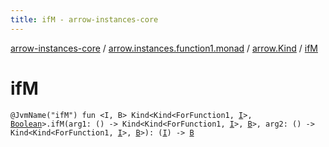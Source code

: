 ```yaml
---
title: ifM - arrow-instances-core
---
```


[arrow-instances-core](../../index.html) / [arrow.instances.function1.monad](../index.html) / [arrow.Kind](index.html) / [ifM](./if-m.html)

# ifM

`@JvmName("ifM") fun <I, B> Kind<Kind<ForFunction1, `[`I`](if-m.html#I)`>, `[`Boolean`](https://kotlinlang.org/api/latest/jvm/stdlib/kotlin/-boolean/index.html)`>.ifM(arg1: () -> Kind<Kind<ForFunction1, `[`I`](if-m.html#I)`>, `[`B`](if-m.html#B)`>, arg2: () -> Kind<Kind<ForFunction1, `[`I`](if-m.html#I)`>, `[`B`](if-m.html#B)`>): (`[`I`](if-m.html#I)`) -> `[`B`](if-m.html#B)